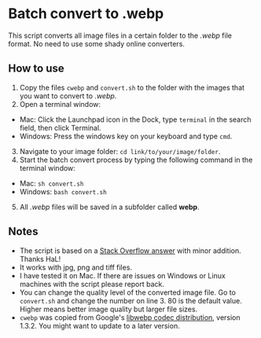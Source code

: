 # Batch convert to .webp
This script converts all image files in a certain folder to the *.webp* file format. No need to use some shady online converters.

## How to use
1. Copy the files `cwebp` and `convert.sh` to the folder with the images that you want to convert to *.webp*.
2. Open a terminal window:
- Mac: Click the Launchpad icon in the Dock, type `terminal` in the search field, then click Terminal.
- Windows: Press the windows key on your keyboard and type `cmd`.
3. Navigate to your image folder: `cd link/to/your/image/folder`.
4. Start the batch convert process by typing the following command in the terminal window:
- Mac: `sh convert.sh`
- Windows: `bash convert.sh`
5. All *.webp* files will be saved in a subfolder called **webp**.

## Notes
- The script is based on a [Stack Overflow answer](https://stackoverflow.com/a/26565210/5263954) with minor addition. Thanks HaL!
- It works with jpg, png and tiff files.
- I have tested it on Mac. If there are issues on Windows or Linux machines with the script please report back.
- You can change the quality level of the converted image file. Go to `convert.sh` and change the number on line 3. 80 is the default value. Higher means better image quality but larger file sizes.
- `cwebp` was copied from Google's [libwebp codec distribution](https://storage.googleapis.com/downloads.webmproject.org/releases/webp/index.html), version 1.3.2. You might want to update to a later version.